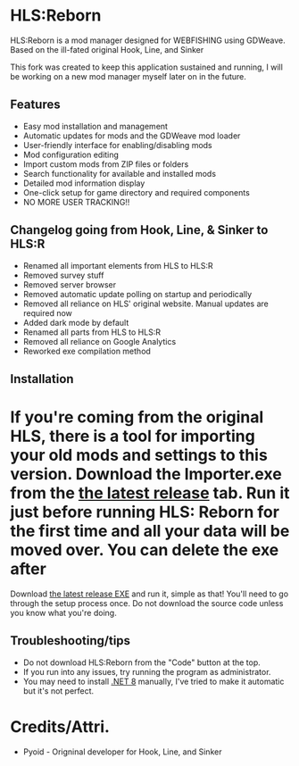# HLS:Reborn

HLS:Reborn is a mod manager designed for WEBFISHING using GDWeave. Based on the ill-fated original Hook, Line, and Sinker

This fork was created to keep this application sustained and running, I will be working on a new mod manager myself later on in the future.

## Features
- Easy mod installation and management
- Automatic updates for mods and the GDWeave mod loader
- User-friendly interface for enabling/disabling mods
- Mod configuration editing
- Import custom mods from ZIP files or folders
- Search functionality for available and installed mods
- Detailed mod information display
- One-click setup for game directory and required components
- NO MORE USER TRACKING!!

## Changelog going from Hook, Line, & Sinker to HLS:R
- Renamed all important elements from HLS to HLS:R
- Removed survey stuff
- Removed server browser
- Removed automatic update polling on startup and periodically
- Removed all reliance on HLS' original website. Manual updates are required now
- Added dark mode by default
- Renamed all parts from HLS to HLS:R
- Removed all reliance on Google Analytics
- Reworked exe compilation method

## Installation

# If you're coming from the original HLS, there is a tool for importing your old mods and settings to this version. Download the Importer.exe from the [the latest release](https://github.com/FerretPaws/HLSReborn/releases) tab. Run it just before running HLS: Reborn for the first time and all your data will be moved over. You can delete the exe after

Download [the latest release EXE](https://github.com/FerretPaws/HLSReborn/releases) and run it, simple as that! You'll need to go through the setup process once. Do not download the source code unless you know what you're doing.

## Troubleshooting/tips

- Do not download HLS:Reborn from the "Code" button at the top.
- If you run into any issues, try running the program as administrator.
- You may need to install [.NET 8](https://dotnet.microsoft.com/en-us/download/dotnet/8.0) manually, I've tried to make it automatic but it's not perfect.

# Credits/Attri.
- Pyoid - Origninal developer for Hook, Line, and Sinker
